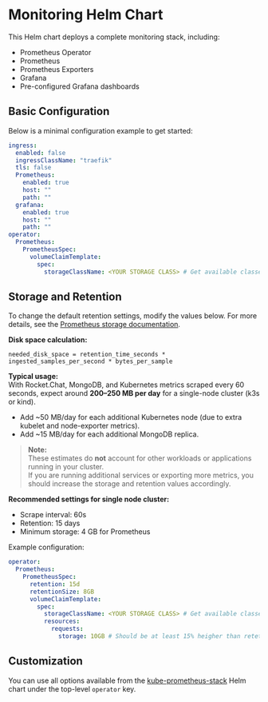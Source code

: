 # Monitoring Helm Chart

This Helm chart deploys a complete monitoring stack, including:
- Prometheus Operator
- Prometheus
- Prometheus Exporters
- Grafana
- Pre-configured Grafana dashboards

## Basic Configuration

Below is a minimal configuration example to get started:

```yaml
ingress:
  enabled: false
  ingressClassName: "traefik"
  tls: false
  Prometheus:
    enabled: true
    host: ""
    path: ""
  grafana:
    enabled: true
    host: ""
    path: ""
operator:
  Prometheus:
    PrometheusSpec:
      volumeClaimTemplate:
        spec:
          storageClassName: <YOUR STORAGE CLASS> # Get available classes with: kubectl get storageclasses.storage.k8s.io
```

## Storage and Retention

To change the default retention settings, modify the values below. For more details, see the [Prometheus storage documentation](https://prometheus.io/docs/prometheus/latest/storage/).

**Disk space calculation:**
```
needed_disk_space = retention_time_seconds * ingested_samples_per_second * bytes_per_sample
```

**Typical usage:**  
With Rocket.Chat, MongoDB, and Kubernetes metrics scraped every 60 seconds, expect around **200–250 MB per day** for a single-node cluster (k3s or kind).  
- Add ~50 MB/day for each additional Kubernetes node (due to extra kubelet and node-exporter metrics).
- Add ~15 MB/day for each additional MongoDB replica.

> **Note:**  
> These estimates do **not** account for other workloads or applications running in your cluster.  
> If you are running additional services or exporting more metrics, you should increase the storage and retention values accordingly.

**Recommended settings for single node cluster:**
- Scrape interval: 60s
- Retention: 15 days
- Minimum storage: 4 GB for Prometheus

Example configuration:
```yaml
operator:
  Prometheus:
    PrometheusSpec:
      retention: 15d
      retentionSize: 8GB
      volumeClaimTemplate:
        spec:
          storageClassName: <YOUR STORAGE CLASS> # Get available classes with: kubectl get storageclasses.storage.k8s.io
          resources:
            requests:
              storage: 10GB # Should be at least 15% heigher than retetion size
```

## Customization

You can use all options available from the [kube-prometheus-stack](https://github.com/prometheus-community/helm-charts/tree/main/charts/kube-prometheus-stack) Helm chart under the top-level `operator` key.


